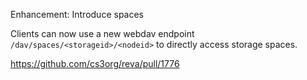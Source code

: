 Enhancement: Introduce spaces

Clients can now use a new webdav endpoint `/dav/spaces/<storageid>/<nodeid>` to directly access storage spaces.

https://github.com/cs3org/reva/pull/1776
